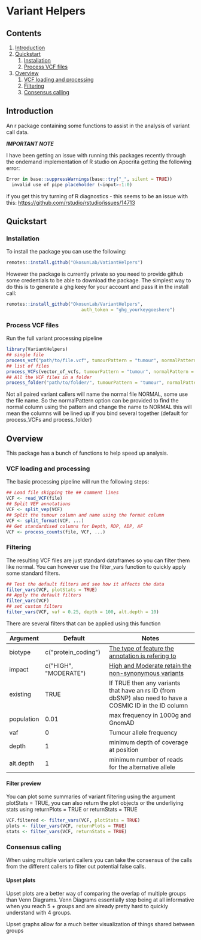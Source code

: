 # Variant Helpers

## Contents

1. [Introduction](#introduction)
2. [Quickstart](#quickstart)
    1. [Installation](#installation)
    2. [Process VCF files](#process-vcf-files)
3. [Overview](#overview)
    1. [VCF loading and processing](#vcf-loading-and-processing)
    2. [Filtering](#filtering)
    3. [Consensus calling](#Consensus-calling)

## Introduction

An r package containing some functions to assist in the analysis of variant call data.

***IMPORTANT NOTE***

I have been getting an issue with running this packages recently through the ondemand implementation of R studio on Apocrita getting the following error:

```r
Error in base::suppressWarnings(base::try("_", silent = TRUE))
  invalid use of pipe placeholder (<input>:1:0)
```

if you get this try turning of R diagnostics - this seems to be an issue with this: https://github.com/rstudio/rstudio/issues/14713

## Quickstart

### Installation

To install the package you can use the following:

```r
remotes::install.github("OkosunLab/VatiantHelpers")
```

However the package is currently private so you need to provide github some credentials to be able to download the package. The simplest way to do this is to generate a ghg keey for your account and pass it in the install call:

```r
remotes::install_github("OkosunLab/VariantHelpers",
                            auth_token = "ghg_yourkeygoeshere")
```

### Process VCF files

Run the full variant processing pipeline

```r
library(VariantHelpers)
## single file
process_vcf("path/to/file.vcf", tumourPattern = "tumour", normalPattern = "normal")
## list of files
process_VCFs(vector_of_vcfs, tumourPattern = "tumour", normalPattern = "normal")
## All the VCF files in a folder
process_folder("path/to/folder/", tumourPattern = "tumour", normalPattern = "normal")
```

Not all paired variant callers will name the normal file NORMAL, some use the file name. So the normalPattern option can be provided to find the normal column using the pattern and change the name to NORMAL this will mean the columns will be lined up if you bind several together (default for process_VCFs and process_folder)

## Overview

This package has a bunch of functions to help speed up analysis.

### VCF loading and processing

The basic processing pipeline will run the following steps:

```r
## Load file skipping the ## comment lines
VCF <- read_VCF(file)
## Split VEP annotations
VCF <- split_vep(VCF)
## Split the tumour column and name using the format column
VCF <- split_format(VCF, ...)
## Get standardised columns for Depth, RDP, ADP, AF
VCF <- process_counts(file, VCF, ...)
```

### Filtering

The resulting VCF files are just standard dataframes so you can filter them like normal. You can however use the filter_vars function to quickly apply some standard filters.

```r
## Test the default filters and see how it affects the data
filter_vars(VCF, plotStats = TRUE)
## Apply the default filters
filter_vars(VCF)
## set custom filters
filter_vars(VCF, vaf = 0.25, depth = 100, alt.depth = 10)
```

There are several filters that can be applied using this function

Argument | Default | Notes
--- | --- | ---
biotype | c("protein_coding") | [The type of feature the annotation is refering to](https://www.ensembl.org/info/genome/genebuild/biotypes.html)
impact | c("HIGH", "MODERATE") | [High and Moderate retain the non-synonymous variants](https://www.ensembl.org/info/genome/variation/prediction/predicted_data.html)
existing | TRUE | If TRUE then any variants that have an rs ID (from dbSNP) also need to have a COSMIC ID in the ID column
population | 0.01 | max frequency in 1000g and GnomAD
vaf | 0 | Tumour allele frequency
depth | 1 | minimum depth of coverage at position
alt.depth | 1 | minimum number of reads for the alternative allele

#### Filter preview

You can plot some summaries of variant filtering using the argument plotStats = TRUE, you can also return the plot objects or the underliying stats using returnPlots = TRUE or returnStats = TRUE

```r
VCF.filtered <- filter_vars(VCF, plotStats = TRUE)
plots <- filter_vars(VCF, returnPlots = TRUE)
stats <- filter_vars(VCF, returnStats = TRUE)
```

### Consensus calling

When using multiple variant callers you can take the consensus of the calls from the different callers to filter out potential false calls.

#### Upset plots

Upset plots are a better way of comparing the overlap of multiple groups than Venn Diagrams. Venn Diagrams essentially stop being at all informative when you reach 5 + groups and are already pretty hard to quickly understand with 4 groups.

Upset graphs allow for a much better visualization of things shared between groups




